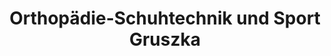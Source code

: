 ---
title: "Orthopädie-Schuhtechnik und Sport Gruszka"
url: /aalen/orthopaedie-schuhtechnik-und-sport-gruszka/
shop: Sanitätshaus
---